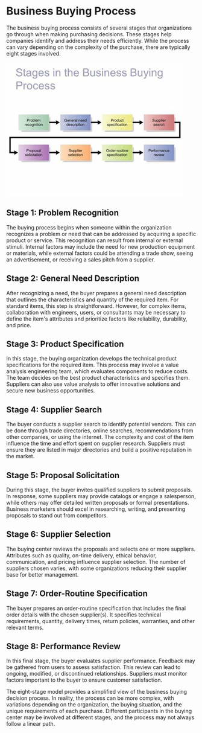 # Business Buying Process

The business buying process consists of several stages that organizations go through when making purchasing decisions. These stages help companies identify and address their needs efficiently. While the process can vary depending on the complexity of the purchase, there are typically eight stages involved.

![Business Buyer Decision](image-5.png)

## Stage 1: Problem Recognition

The buying process begins when someone within the organization recognizes a problem or need that can be addressed by acquiring a specific product or service. This recognition can result from internal or external stimuli. Internal factors may include the need for new production equipment or materials, while external factors could be attending a trade show, seeing an advertisement, or receiving a sales pitch from a supplier.

## Stage 2: General Need Description

After recognizing a need, the buyer prepares a general need description that outlines the characteristics and quantity of the required item. For standard items, this step is straightforward. However, for complex items, collaboration with engineers, users, or consultants may be necessary to define the item's attributes and prioritize factors like reliability, durability, and price.

## Stage 3: Product Specification

In this stage, the buying organization develops the technical product specifications for the required item. This process may involve a value analysis engineering team, which evaluates components to reduce costs. The team decides on the best product characteristics and specifies them. Suppliers can also use value analysis to offer innovative solutions and secure new business opportunities.

## Stage 4: Supplier Search

The buyer conducts a supplier search to identify potential vendors. This can be done through trade directories, online searches, recommendations from other companies, or using the internet. The complexity and cost of the item influence the time and effort spent on supplier research. Suppliers must ensure they are listed in major directories and build a positive reputation in the market.

## Stage 5: Proposal Solicitation

During this stage, the buyer invites qualified suppliers to submit proposals. In response, some suppliers may provide catalogs or engage a salesperson, while others may offer detailed written proposals or formal presentations. Business marketers should excel in researching, writing, and presenting proposals to stand out from competitors.

## Stage 6: Supplier Selection

The buying center reviews the proposals and selects one or more suppliers. Attributes such as quality, on-time delivery, ethical behavior, communication, and pricing influence supplier selection. The number of suppliers chosen varies, with some organizations reducing their supplier base for better management.

## Stage 7: Order-Routine Specification

The buyer prepares an order-routine specification that includes the final order details with the chosen supplier(s). It specifies technical requirements, quantity, delivery times, return policies, warranties, and other relevant terms. 

## Stage 8: Performance Review

In this final stage, the buyer evaluates supplier performance. Feedback may be gathered from users to assess satisfaction. This review can lead to ongoing, modified, or discontinued relationships. Suppliers must monitor factors important to the buyer to ensure customer satisfaction.

The eight-stage model provides a simplified view of the business buying decision process. In reality, the process can be more complex, with variations depending on the organization, the buying situation, and the unique requirements of each purchase. Different participants in the buying center may be involved at different stages, and the process may not always follow a linear path.
